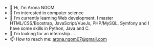- 👋 Hi, I’m Arona NGOM
- 👀 I’m interested in computer science
- 🌱 I’m currently learning Web development. I master HTML/CSS/Boostrap, JavaScript/VueJs, PHP/MySQL, Symfony and I have some skills in Python, Java and C.
- 💞️ I’m looking for an internship ...
- 📫 How to reach me: arona.ngom07@gmail.com

<!---
aronaNg/aronaNg is a ✨ special ✨ repository because its `README.md` (this file) appears on your GitHub profile.
You can click the Preview link to take a look at your changes.
--->
